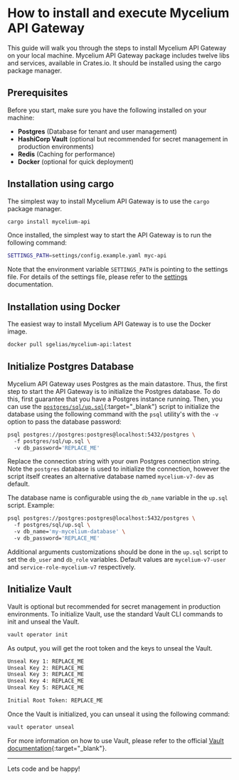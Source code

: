 # How to install and execute Mycelium API Gateway

This guide will walk you through the steps to install Mycelium API Gateway on
your local machine. Mycelium API Gateway package includes twelve libs and
services, available in Crates.io. It should be installed using the cargo package
manager.

## Prerequisites

Before you start, make sure you have the following installed on your machine:

- **Postgres** (Database for tenant and user management)
- **HashiCorp Vault** (optional but recommended for secret management in
  production environments)
- **Redis** (Caching for performance)
- **Docker** (optional for quick deployment)

## Installation using cargo

The simplest way to install Mycelium API Gateway is to use the `cargo` package
manager.

```bash
cargo install mycelium-api
```

Once installed, the simplest way to start the API Gateway is to run the
following command:

```bash
SETTINGS_PATH=settings/config.example.yaml myc-api
```

Note that the environment variable `SETTINGS_PATH` is pointing to the settings
file. For details of the settings file, please refer to the
[settings](./config.md) documentation.

## Installation using Docker

The easiest way to install Mycelium API Gateway is to use the Docker image.

```bash
docker pull sgelias/mycelium-api:latest
```

## Initialize Postgres Database

Mycelium API Gateway uses Postgres as the main datastore. Thus, the first step
to start the API Gateway is to initialize the Postgres database. To do this,
first guarantee that you have a Postgres instance running. Then, you can use the
[`postgres/sql/up.sql`](https://github.com/LepistaBioinformatics/mycelium/blob/4a8acb401f901c4ae5a10d448163950f1619956b/postgres/sql/up.sql){:target="_blank"}
script to initialize the database using the following command with the `psql`
utility's with the `-v` option to pass the database password:

```bash
psql postgres://postgres:postgres@localhost:5432/postgres \ 
  -f postgres/sql/up.sql \ 
  -v db_password='REPLACE_ME'
```

Replace the connection string with your own Postgres connection string. Note the
`postgres` database is used to initialize the connection, however the script
itself creates an alternative database named `mycelium-v7-dev` as default.

The database name is configurable using the `db_name` variable in the `up.sql`
script. Example:

```bash
psql postgres://postgres:postgres@localhost:5432/postgres \ 
  -f postgres/sql/up.sql \ 
  -v db_name='my-mycelium-database' \ 
  -v db_password='REPLACE_ME'
```

Additional arguments customizations should be done in the `up.sql` script to set
the `db_user` and `db_role` variables. Default values are `mycelium-v7-user` and
`service-role-mycelium-v7` respectively.

## Initialize Vault

Vault is optional but recommended for secret management in production
environments. To initialize Vault, use the standard Vault CLI commands to init
and unseal the Vault.

```bash
vault operator init
```

As output, you will get the root token and the keys to unseal the Vault.

```bash
Unseal Key 1: REPLACE_ME
Unseal Key 2: REPLACE_ME
Unseal Key 3: REPLACE_ME
Unseal Key 4: REPLACE_ME
Unseal Key 5: REPLACE_ME

Initial Root Token: REPLACE_ME
```

Once the Vault is initialized, you can unseal it using the following command:

```bash
vault operator unseal
```

For more information on how to use Vault, please refer to the official
[Vault documentation](https://www.vaultproject.io/docs){:target="_blank"}.

---

Lets code and be happy!
